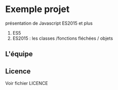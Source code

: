 # Exemple projet

présentation de Javascript ES2015 et plus 

1. ES5
2. ES2015 : les classes /fonctions fléchées / objets

## L'équipe 

## Licence
Voir fichier LICENCE